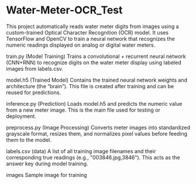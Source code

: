 # Water-Meter-OCR_Test

This project automatically reads water meter digits from images using a custom-trained Optical Character Recognition (OCR) model.
It uses TensorFlow and OpenCV to train a neural network that recognizes the numeric readings displayed on analog or digital water meters.

train.py (Model Training)
Trains a convolutional + recurrent neural network (CNN+RNN) to recognize digits on the water meter display using labeled images from labels.csv.

model.h5 (Trained Model)
Contains the trained neural network weights and architecture (the “brain”). This file is created after training and can be reused for predictions.

inference.py (Prediction)
Loads model.h5 and predicts the numeric value from a new meter image. This is the main file used for testing or deployment.

preprocess.py (Image Processing)
Converts meter images into standardized grayscale format, resizes them, and normalizes pixel values before feeding them to the model.

labels.csv (data)
A list of all training image filenames and their corresponding true readings (e.g., "003846.jpg,3846"). This acts as the answer key during model training.

images 
Sample image for training
